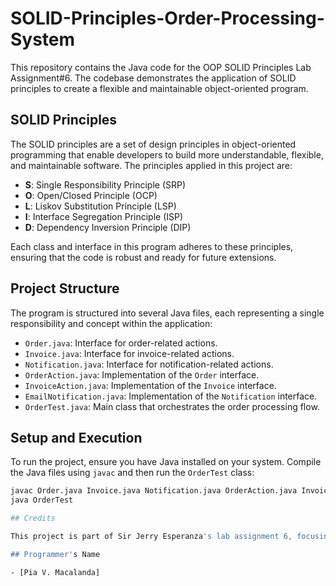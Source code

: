 # SOLID-Principles-Order-Processing-System

This repository contains the Java code for the OOP SOLID Principles Lab Assignment#6. The codebase demonstrates the application of SOLID principles to create a flexible and maintainable object-oriented program.

## SOLID Principles
The SOLID principles are a set of design principles in object-oriented programming that enable developers to build more understandable, flexible, and maintainable software. The principles applied in this project are:

- **S**: Single Responsibility Principle (SRP)
- **O**: Open/Closed Principle (OCP)
- **L**: Liskov Substitution Principle (LSP)
- **I**: Interface Segregation Principle (ISP)
- **D**: Dependency Inversion Principle (DIP)

Each class and interface in this program adheres to these principles, ensuring that the code is robust and ready for future extensions.

## Project Structure
The program is structured into several Java files, each representing a single responsibility and concept within the application:

- `Order.java`: Interface for order-related actions.
- `Invoice.java`: Interface for invoice-related actions.
- `Notification.java`: Interface for notification-related actions.
- `OrderAction.java`: Implementation of the `Order` interface.
- `InvoiceAction.java`: Implementation of the `Invoice` interface.
- `EmailNotification.java`: Implementation of the `Notification` interface.
- `OrderTest.java`: Main class that orchestrates the order processing flow.

## Setup and Execution
To run the project, ensure you have Java installed on your system. Compile the Java files using `javac` and then run the `OrderTest` class:

```bash
javac Order.java Invoice.java Notification.java OrderAction.java InvoiceAction.java EmailNotification.java OrderTest.java
java OrderTest

## Credits

This project is part of Sir Jerry Esperanza's lab assignment 6, focusing on the implementation of SOLID principles to an order processing system in an object-oriented programming paradigm.

## Programmer's Name

- [Pia V. Macalanda]

